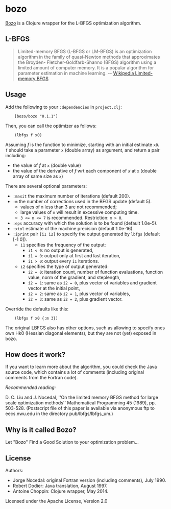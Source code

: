bozo
====

[Bozo](http://chopp.in/clj/bozo) is a Clojure wrapper for the L-BFGS optimization algorithm.

## L-BFGS

> Limited-memory BFGS (L-BFGS or LM-BFGS) is an optimization algorithm
> in the family of quasi-Newton methods that approximates the Broyden-
> Fletcher-Goldfarb-Shanno (BFGS) algorithm using a limited amount of
> computer memory.
> It is a popular algorithm for parameter estimation in machine learning.
-- [Wikipedia Limited-memory BFGS](<http://en.wikipedia.org/wiki/Limited-memory_BFGS>)

## Usage

Add the following to your `:dependencies` in `project.clj`:

```
    [bozo/bozo "0.1.1"]
```

Then, you can call the optimizer as follows:

```
    (lbfgs f x0)
```

Assuming _f_ is the function to minimize, starting with an initial estimate `x0`.  
`f` should take a parameter `x` (double array) as argument, and return a pair including:
- the value of _f_ at `x` (double value)
- the value of the derivative of _f_ wrt each component of _x_ at `x`
  (double array of same size as `x`)

There are several optional parameters:
- `:maxit` the maximum number of iterations (default 200).
- `:m` the number of corrections used in the BFGS update (default 5).
    - values of `m` less than 3 are not recommended;
    - large values of `m` will result in excessive computing time.
    - `3 <= m <= 7` is recommended.  Restriction: `m > 0`.
- `:eps` accuracy with which the solution is to be found (default 1.0e-5).
- `:xtol` estimate of the machine precision (default 1.0e-16).
- `:iprint` pair `[i1 i2]` to specify the output generated by `lbfgs` (default [-1 0]).
    - `i1` specifies the frequency of the output:
       - `i1 < 0`: no output is generated,
       - `i1 = 0`: output only at first and last iteration,
       - `i1 > 0`: output every `i1` iterations.
    - `i2` specifies the type of output generated:
       - `i2 = 0`: iteration count, number of function evaluations,
                   function value, norm of the gradient, and steplength,
       - `i2 = 1`: same as `i2 = 0`, plus vector of variables
                   and gradient vector at the initial point,
       - `i2 = 2`: same as `i2 = 1`, plus vector of variables,
       - `i2 = 3`: same as `i2 = 2`, plus gradient vector.

Override the defaults like this:

```
    (lbfgs f x0 {:m 3})
```

The original LBFGS also has other options, such as allowing to specify ones own
Hk0 (Hessian diagonal elements), but they are not (yet) exposed in bozo.

## How does it work?

If you want to learn more about the algorithm, you could check the Java source code,
which contains a lot of comments (including original comments from the Fortran code).

*Recommended reading:*

D. C. Liu and J. Nocedal, ''On the limited memory BFGS method for
large scale optimization methods'' Mathematical Programming 45 (1989), pp. 503-528.
(Postscript file of this paper is available via anonymous ftp to eecs.nwu.edu 
in the directory pub/lbfgs/lbfgs_um.)

## Why is it called Bozo?

Let "Bozo" Find a Good Solution to your optimization problem...

## License

Authors:
* Jorge Nocedal: original Fortran version (including comments), July 1990.
* Robert Dodier: Java translation, August 1997.
* Antoine Choppin: Clojure wrapper, May 2014.

Licensed under the Apache License, Version 2.0

